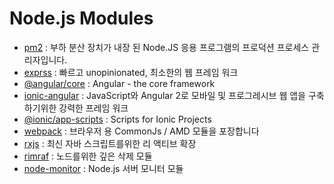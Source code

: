 # Node.js Modules

- [pm2](https://www.npmjs.com/package/pm2) : 부하 분산 장치가 내장 된 Node.JS 응용 프로그램의 프로덕션 프로세스 관리자입니다.
- [exprss](https://www.npmjs.com/package/express) : 빠르고 unopinionated, 최소한의 웹 프레임 워크
- [@angular/core](https://www.npmjs.com/package/@angular/core) : Angular - the core framework
- [ionic-angular](https://www.npmjs.com/package/ionic-angular) : JavaScript와 Angular 2로 모바일 및 프로그레시브 웹 앱을 구축하기위한 강력한 프레임 워크
- [@ionic/app-scripts](https://www.npmjs.com/package/@ionic/app-scripts) : Scripts for Ionic Projects
- [webpack](https://www.npmjs.com/package/webpack) : 브라우저 용 CommonJs / AMD 모듈을 포장합니다
- [rxjs](https://www.npmjs.com/package/rxjs) : 최신 자바 스크립트를위한 리 액티브 확장
- [rimraf](https://www.npmjs.com/package/rimraf) : 노드를위한 깊은 삭제 모듈
- [node-monitor](https://www.npmjs.com/package/node-monitor) : Node.js 서버 모니터 모듈




